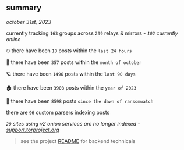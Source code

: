 
## summary
_october 31st, 2023_

currently tracking `163` groups across `299` relays & mirrors - _`102` currently online_

⏲ there have been `18` posts within the `last 24 hours`

🦈 there have been `357` posts within the `month of october`

🪐 there have been `1496` posts within the `last 90 days`

🏚 there have been `3908` posts within the `year of 2023`

🦕 there have been `8598` posts `since the dawn of ransomwatch`

there are `96` custom parsers indexing posts

_`20` sites using v2 onion services are no longer indexed - [support.torproject.org](https://support.torproject.org/onionservices/v2-deprecation/)_

> see the project [README](https://github.com/joshhighet/ransomwatch#ransomwatch--) for backend technicals
